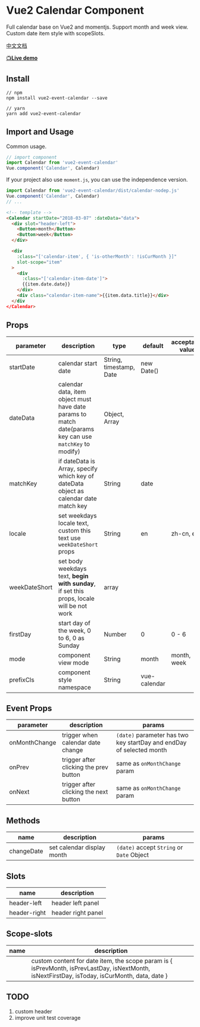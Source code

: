 # Vue2 Calendar Component

Full calendar base on Vue2 and momentjs. Support month and week view. Custom date item style with scopeSlots.

[中文文档](https://github.com/kitwon/vue2-event-calendar/blob/master/README-CN.md)

[📺**Live demo**](https://kitwon.github.io/vue2-event-calendar/)

## Install

```shell
// npm
npm install vue2-event-calendar --save

// yarn
yarn add vue2-event-calendar
```

## Import and Usage

Common usage.

```javascript
// import component
import Calendar from 'vue2-event-calendar'
Vue.component('Calendar', Calendar)
```

If your project also use `moment.js`, you can use the independence version.

```javascript
import Calendar from 'vue2-event-calendar/dist/calendar-nodep.js'
Vue.component('Calendar', Calendar)
// ...
```

```html
<!-- template -->
<Calendar startDate="2018-03-07" :dateData="data">
  <div slot="header-left">
    <Button>month</Button>
    <Button>week</Button>
  </div>

  <div
    :class="['calendar-item', { 'is-otherMonth': !isCurMonth }]"
    slot-scope="item"
  >
    <div
      :class="['calendar-item-date']">
      {{item.date.date}}
    </div>
    <div class="calendar-item-name">{{item.data.title}}</div>
  </div
</Calendar>
```

## Props

| parameter     | description                                                                                                       | type                    | default      | acceptable value |
| ------------- | ----------------------------------------------------------------------------------------------------------------- | ----------------------- | ------------ | ---------------- |
| startDate     | calendar start date                                                                                               | String, timestamp, Date | new Date()   |                  |
| dateData      | calendar data, item object must have date params to match date(params key can use `matchKey` to modify)           | Object, Array           |              |                  |
| matchKey      | if dateData is Array, specify which key of dateData object as calendar date match key                             | String                  | date         |                  |
| locale        | set weekdays locale text, custom this text use `weekDateShort` props | String                  | en           |   zh-cn, en               |
| weekDateShort | set body weekdays text, **begin with sunday**, if set this props, locale will be not work                         | array                   |              |                  |
| firstDay      | start day of the week, 0 to 6, 0 as Sunday                                                                        | Number                  | 0            | 0 - 6            |
| mode          | component view mode                                                                                               | String                  | month        | month, week      |
| prefixCls     | component style namespace                                                                                         | String                  | vue-calendar |                  |

## Event Props

| parameter     | description                            | params                                                               |
| ------------- | -------------------------------------- | -------------------------------------------------------------------- |
| onMonthChange | trigger when calendar date change      | `(date)` parameter has two key startDay and endDay of selected month |
| onPrev        | trigger after clicking the prev button | same as `onMonthChange` param                                        |
| onNext        | trigger after clicking the next button | same as `onMonthChange` param                                        |

## Methods

| name       | description                | params                                    |
| ---------- | -------------------------- | ----------------------------------------- |
| changeDate | set calendar display month | `(date)` accept `String` or `Date` Object |

## Slots

| name         | description        |
| ------------ | ------------------ |
| header-left  | header left panel  |
| header-right | header right panel |

## Scope-slots

| name | description                                                                                                                                   |
| ---- | --------------------------------------------------------------------------------------------------------------------------------------------- |
|      | custom content for date item, the scope param is { isPrevMonth, isPrevLastDay, isNextMonth, isNextFirstDay, isToday, isCurMonth, data, date } |

## TODO

1.  custom header
2.  improve unit test coverage
